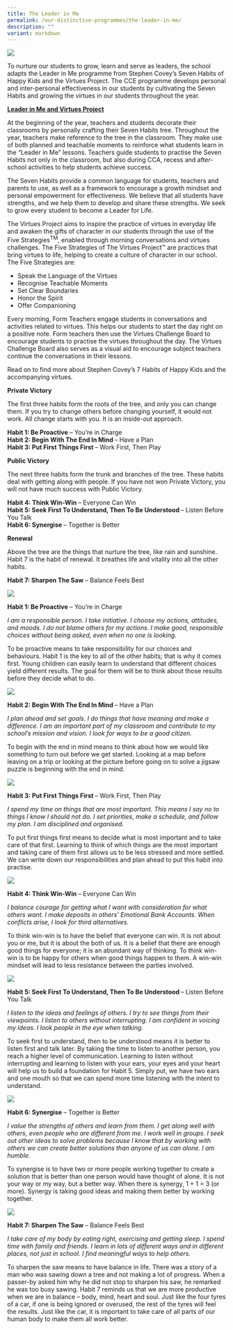 ```yaml
---
title: The Leader in Me
permalink: /our-distinctive-programmes/the-leader-in-me/
description: ""
variant: markdown
---
```

![](/images/2024%20Photos/Leader%20in%20Me/Hall_Banner__1_.jpg)

<p>To nurture our students to grow, learn and serve as leaders, the school adapts the Leader in Me programme from Stephen Covey’s Seven Habits of Happy Kids and the Virtues Project. The CCE programme develops personal and inter-personal effectiveness in our students by cultivating the Seven Habits and growing the virtues in our students throughout the year.</p>
<p><strong><u>Leader in Me and Virtues Project</u></strong></p>
<p>At the beginning of the year, teachers and students decorate their classrooms by personally crafting their Seven Habits tree. Throughout the year, teachers make reference to the tree in the classroom. They make use of both planned and teachable moments to reinforce what students learn in the “Leader in Me” lessons. Teachers guide students to practise the Seven Habits not only in the classroom, but also during CCA, recess and after-school activities to help students achieve success.</p>
<p>The Seven Habits provide a common language for students, teachers and parents to use, as well as a framework to encourage a growth mindset and personal empowerment for effectiveness. We believe that all students have strengths, and we help them to develop and share these strengths. We seek to grow every student to become a Leader for Life.</p>
<p>The Virtues Project aims to inspire the practice of virtues in everyday life and awaken the gifts of character in our students through the use of the Five Strategies<sup>TM</sup>, enabled through morning conversations and virtues challenges. The Five Strategies of The Virtues Project™ are practices that bring virtues to life, helping to create a culture of character in our school. The Five Strategies are:</p>
<ul>
<li>Speak the Language of the Virtues</li>
<li>Recognise Teachable Moments</li>
<li>Set Clear Boundaries</li>
<li>Honor the Spirit</li>
<li>Offer Companioning</li>
</ul>
<p>Every morning, Form Teachers engage students in conversations and activities related to virtues. This helps our students to start the day right on a positive note. Form teachers then use the Virtues Challenge Board to encourage students to practise the virtues throughout the day. The Virtues Challenge Board also serves as a visual aid to encourage subject teachers continue the conversations in their lessons.</p>
<p>Read on to find more about Stephen Covey’s 7 Habits of Happy Kids and the accompanying virtues.</p>
<p><strong>Private Victory</strong></p>
<p>The first three habits form the roots of the tree, and only you can change them. If you try to change others before changing yourself, it would not work. All change starts with you. It is an inside-out approach.</p>
<p><strong>Habit 1: Be Proactive</strong>&nbsp;– You’re in Charge<br><strong>Habit 2: Begin With The End In Mind&nbsp;</strong>– Have a Plan<br><strong>Habit 3: Put First Things First&nbsp;</strong>– Work First, Then Play</p>
<p><strong>Public Victory</strong></p>
<p>The next three habits form the trunk and branches of the tree. These habits deal with getting along with people. If you have not won Private Victory, you will not have much success with Public Victory.</p>
<p><strong>Habit 4: Think Win-Win</strong>&nbsp;– Everyone Can Win<br><strong>Habit 5: Seek First To Understand, Then To Be Understood&nbsp;</strong>– Listen Before You Talk<br><strong>Habit 6: Synergise</strong>&nbsp;– Together is Better</p>
<p><strong>Renewal</strong></p>
<p>Above the tree are the things that nurture the tree, like rain and sunshine. Habit 7 is the habit of renewal. It breathes life and vitality into all the other habits.</p>
<p><strong>Habit&nbsp;7: Sharpen The Saw</strong>&nbsp;– Balance Feels Best</p>
<img src="/images/Tree.jpg">
<p><strong>Habit 1: Be Proactive</strong>&nbsp;– You’re in Charge</p>
<p><em>I am a responsible person. I take initiative. I choose my actions, attitudes, and moods. I do not blame others for my actions. I make good, responsible choices without being asked, even when no one is looking.</em></p>
<p>To be proactive means to take responsibility for our choices and behaviours. Habit 1 is the key to all of the other habits; that is why it comes first. Young children can easily learn to understand that different choices yield different results. The goal for them will be to think about those results before they decide what to do.</p>
<img src="/images/1-1024x287.jpg">
<p><strong>Habit 2: Begin With The End In Mind&nbsp;</strong>– Have a Plan</p>
<p><em>I plan ahead and set goals. I do things that have meaning and make a difference. I am an important part of my classroom and contribute to my school’s mission and vision. I look for ways to be a good citizen.</em></p>
<p>To begin with the end in mind means to think about how we would like something to turn out before we get started. Looking at a map before leaving on a trip or looking at the picture before going on to solve a jigsaw puzzle is beginning with the end in mind.</p>
<img src="/images/2w.jpg">
<p><strong>Habit 3: Put First Things First&nbsp;</strong>– Work First, Then Play</p>
<p><em>I spend my time on things that are most important. This means I say no to things I know I should not do. I set priorities, make a schedule, and follow my plan. I am disciplined and organised.</em></p>
<p>To put first things first means to decide what is most important and to take care of that first. Learning to think of which things are the most important and taking care of them first allows us to be less stressed and more settled. We can write down our responsibilities and plan ahead to put this habit into practise.</p>
<img src="/images/3w.jpg">
<p><strong>Habit 4: Think Win-Win</strong>&nbsp;– Everyone Can Win</p>
<p><em>I balance courage for getting what I want with consideration for what others want. I make deposits in others’ Emotional Bank Accounts. When conflicts arise, I look for third alternatives.</em></p>
<p>To think win-win is to have the belief that everyone can win. It is not about you or me, but it is about the both of us. It is a belief that there are enough good things for everyone; it is an abundant way of thinking. To think win-win is to be happy for others when good things happen to them. A win-win mindset will lead to less resistance between the parties involved.</p>
<img src="/images/4w.jpg">
<p><strong>Habit 5: Seek First To Understand, Then To Be Understood&nbsp;</strong>– Listen Before You Talk</p>
<p><em>I listen to the ideas and feelings of others. I try to see things from their viewpoints. I listen to others without interrupting. I am confident in voicing my ideas. I look people in the eye when talking.</em></p>
<p>To seek first to understand, then to be understood means it is better to listen first and talk later. By taking the time to listen to another person, you reach a higher level of communication. Learning to listen without interrupting and learning to listen with your ears, your eyes and your heart will help us to build a foundation for Habit 5. Simply put, we have two ears and one mouth so that we can spend more time listening with the intent to understand.</p>
<img src="/images/5w.jpg">
<p><strong>Habit 6: Synergise</strong>&nbsp;– Together is Better</p>
<p><em>I value the strengths of others and learn from them. I get along well with others, even people who are different from me. I work well in groups. I seek out other ideas to solve problems because I know that by working with others we can create better solutions than anyone of us can alone. I am humble.</em></p>
<p>To synergise is to have two or more people working together to create a solution that is better than one person would have thought of alone. It is not your way or my way, but a better way. When there is synergy, 1 + 1 = 3 (or more). Synergy is taking good ideas and making them better by working together.</p>
<img src="/images/6w.jpg">
<p><strong>Habit&nbsp;7: Sharpen The Saw</strong>&nbsp;– Balance Feels Best</p>
<p><em>I take care of my body by eating right, exercising and getting sleep. I spend time with family and friends. I learn in lots of different ways and in different places, not just in school. I find meaningful ways to help others.</em></p>
<p>To sharpen the saw means to have balance in life. There was a story of a man who was sawing down a tree and not making a lot of progress. When a passer-by asked him why he did not stop to sharpen his saw, he remarked he was too busy sawing. Habit 7 reminds us that we are more productive when we are in balance – body, mind, heart and soul. Just like the four tyres of a car, if one is being ignored or overused, the rest of the tyres will feel the results. Just like the car, it is important to take care of all parts of our human body to make them all work better.</p>
